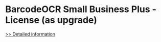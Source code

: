 # BarcodeOCR Small Business Plus - License (as upgrade)
[>> Detailed information](https://secure.shareit.com/shareit/product.html?productid=300782717&affiliateid=200057808)